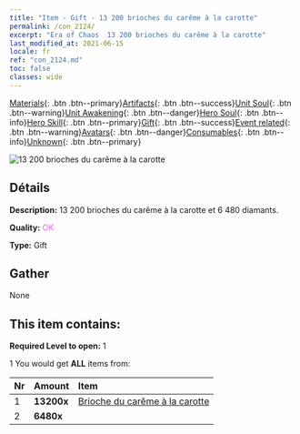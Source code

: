 ```yaml
---
title: "Item - Gift - 13 200 brioches du carême à la carotte"
permalink: /con_2124/
excerpt: "Era of Chaos  13 200 brioches du carême à la carotte"
last_modified_at: 2021-06-15
locale: fr
ref: "con_2124.md"
toc: false
classes: wide
---
```

 [Materials](/ItemsFR/){: .btn .btn--primary}[Artifacts](/ItemsFR/Artifacts/){: .btn .btn--success}[Unit Soul](/ItemsFR/UnitSoul/){: .btn .btn--warning}[Unit Awakening](/ItemsFR/UnitAwakening/){: .btn .btn--danger}[Hero Soul](/ItemsFR/HeroSoul/){: .btn .btn--info}[Hero Skill](/ItemsFR/HeroSkill/){: .btn .btn--primary}[Gift](/ItemsFR/Gift/){: .btn .btn--success}[Event related](/ItemsFR/Events/){: .btn .btn--warning}[Avatars](/ItemsFR/Avatars/){: .btn .btn--danger}[Consumables](/ItemsFR/Consumables/){: .btn .btn--info}[Unknown](/ItemsFR/Unknown/){: .btn .btn--primary}

 ![13 200 brioches du carême à la carotte](/images/t/i_907591.png)

## Détails
 **Description:** 13 200 brioches du carême à la carotte et 6 480 diamants.

 **Quality:** <span style="color: #DA70D6">OK</span>

 **Type:** Gift

## Gather

  None

## This item contains:

 **Required Level to open:** 1

 1 You would get **ALL** items  from:

  | Nr | Amount |     Item    |
  |:---|:-------|:------------|
  | 1 |  **13200x** | [Brioche du carême à la carotte](/ItemsFR/con_2119/) |  | 
  | 2 |  **6480x** | <i class="fas fa-gem"/> |  | 
